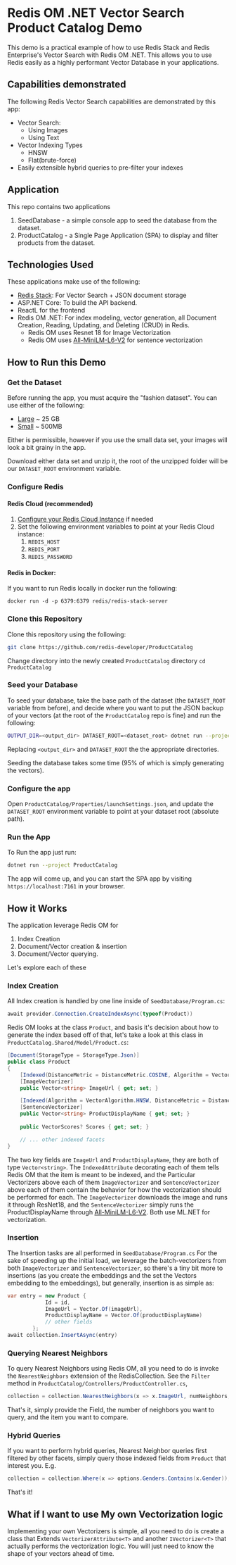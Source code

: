 # Redis OM .NET Vector Search Product Catalog Demo

This demo is a practical example of how to use Redis Stack and Redis Enterprise's Vector Search with Redis OM .NET. This allows you to use Redis easily as a highly performant Vector Database in your applications.

## Capabilities demonstrated

The following Redis Vector Search capabilities are demonstrated by this app:

* Vector Search:
    * Using Images
    * Using Text
* Vector Indexing Types
    * HNSW
    * Flat(brute-force)
* Easily extensible hybrid queries to pre-filter your indexes

## Application

This repo contains two applications

1. SeedDatabase - a simple console app to seed the database from the dataset.
2. ProductCatalog - a Single Page Application (SPA) to display and filter products from the dataset.

## Technologies Used

These applications make use of the following:

* [Redis Stack](https://redis.io/docs/about/about-stack/): For Vector Search + JSON document storage
* ASP.NET Core: To build the API backend.
* ReactL for the frontend
* Redis OM .NET: For index modeling, vector generation, all Document Creation, Reading, Updating, and Deleting (CRUD) in Redis.
    * Redis OM uses Resnet 18 for Image Vectorization
    * Redis OM uses [All-MiniLM-L6-V2](https://huggingface.co/sentence-transformers/all-MiniLM-L6-v2) for sentence vectorization

## How to Run this Demo

### Get the Dataset

Before running the app, you must acquire the "fashion dataset". You can use either of the following:

* [Large](https://www.kaggle.com/datasets/paramaggarwal/fashion-product-images-dataset) ~ 25 GB
* [Small](https://www.kaggle.com/datasets/paramaggarwal/fashion-product-images-small) ~ 500MB

Either is permissible, however if you use the small data set, your images will look a bit grainy in the app.

Download either data set and unzip it, the root of the unzipped folder will be our `DATASET_ROOT` environment variable.

### Configure Redis

#### Redis Cloud (recommended)

1. [Configure your Redis Cloud Instance](https://app.redislabs.com/#/) if needed
2. Set the following environment variables to point at your Redis Cloud instance:
    1. `REDIS_HOST`
    2. `REDIS_PORT`
    3. `REDIS_PASSWORD`

#### Redis in Docker:

If you want to run Redis locally in docker run the following:

`docker run -d -p 6379:6379 redis/redis-stack-server`

### Clone this Repository

Clone this repository using the following:


```sh
git clone https://github.com/redis-developer/ProductCatalog
```

Change directory into the newly created `ProductCatalog` directory `cd ProductCatalog`

### Seed your Database

To seed your database, take the base path of the dataset (the `DATASET_ROOT` variable from before), and decide where you want to put the JSON backup of your vectors (at the root of the `ProductCatalog` repo is fine) and run the following:

```sh
OUTPUT_DIR=<output_dir> DATASET_ROOT=<dataset_root> dotnet run --project SeedDatabase
```

Replacing `<output_dir>` and `DATASET_ROOT` the the appropriate directories.

Seeding the database takes some time (95% of which is simply generating the vectors).

### Configure the app

Open `ProductCatalog/Properties/launchSettings.json`, and update the `DATASET_ROOT` environment variable to point at your dataset root (absolute path).

### Run the App

To Run the app just run:

```sh
dotnet run --project ProductCatalog
```

The app will come up, and you can start the SPA app by visiting `https://localhost:7161` in your browser.

## How it Works

The application leverage Redis OM for 

1. Index Creation
2. Document/Vector creation & insertion
3. Document/Vector querying.

Let's explore each of these

### Index Creation

All Index creation is handled by one line inside of `SeedDatabase/Program.cs`:

```cs
await provider.Connection.CreateIndexAsync(typeof(Product))
```

Redis OM looks at the class `Product`, and basis it's decision about how to generate the index based off of that, let's take a look at this class in `ProductCatalog.Shared/Model/Product.cs`:

``` cs
[Document(StorageType = StorageType.Json)]
public class Product
{
    [Indexed(DistanceMetric = DistanceMetric.COSINE, Algorithm = VectorAlgorithm.HNSW)] 
    [ImageVectorizer]
    public Vector<string> ImageUrl { get; set; }    

    [Indexed(Algorithm = VectorAlgorithm.HNSW, DistanceMetric = DistanceMetric.COSINE)] 
    [SentenceVectorizer] 
    public Vector<string> ProductDisplayName { get; set; }
    
    public VectorScores? Scores { get; set; }

    // ... other indexed facets
}
```

The two key fields are `ImageUrl` and `ProductDisplayName`, they are both of type `Vector<string>`. The `IndexedAttribute` decorating each of them tells Redis OM that the item is meant to be indexed, and the Particular Vectorizers above each of them `ImageVectorizer` and `SentenceVectorizer` above each of them contain the behavior for how the vectorization should be performed for each. The `ImageVectorizer` downloads the image and runs it through ResNet18, and the `SentenceVectorizer` simply runs the ProductDisplayName through [All-MiniLM-L6-V2](https://huggingface.co/sentence-transformers/all-MiniLM-L6-v2). Both use ML.NET for vectorization.

### Insertion

The Insertion tasks are all performed in `SeedDatabase/Program.cs` For the sake of speeding up the initial load, we leverage the batch-vectorizers from both `ImageVectorizer` and `SentenceVectorizer`, so there's a tiny bit more to insertions (as you create the embeddings and the set the Vectors embedding to the embeddings), but generally, insertion is as simple as:

```cs
var entry = new Product { 
            Id = id, 
            ImageUrl = Vector.Of(imageUrl), 
            ProductDisplayName = Vector.Of(productDisplayName)
            // other fields
        };
await collection.InsertAsync(entry)
```

### Querying Nearest Neighbors

To query Nearest Neighbors using Redis OM, all you need to do is invoke the `NearestNeighbors` extension of the RedisCollection. See the `Filter` method in `ProductCatalog/Controllers/ProductController.cs`,

```cs
collection = collection.NearestNeighbors(x => x.ImageUrl, numNeighbors,  $"{HttpContext.Request.Scheme}://{HttpContext.Request.Host}/{options.ImageUrl}").OrderBy(x=>x.Scores!.NearestNeighborsScore);
```

That's it, simply provide the Field, the number of neighbors you want to query, and the item you want to compare.

### Hybrid Queries

If you want to perform hybrid queries, Nearest Neighbor queries first filtered by other facets, simply query those indexed fields from `Product` that interest you. E.g.

```cs
collection = collection.Where(x => options.Genders.Contains(x.Gender));
```

That's it!

## What if I want to use My own Vectorization logic

Implementing your own Vectorizers is simple, all you need to do is create a class that Extends `VectorizerAttribute<T>` and another `IVectorizer<T>` that actually performs the vectorization logic. You will just need to know the shape of your vectors ahead of time.